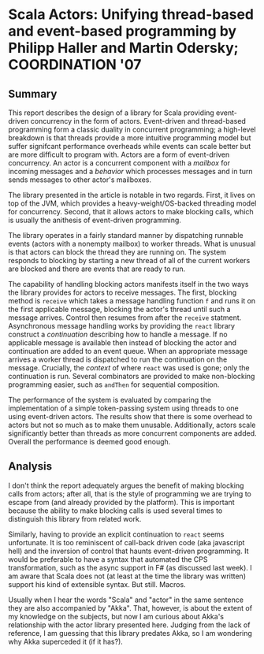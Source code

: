 # Scala Actors: Unifying thread-based and event-based programming by Philipp Haller and Martin Odersky; COORDINATION '07

## Summary

This report describes the design of a library for Scala providing
event-driven concurrency in the form of actors. Event-driven and
thread-based programming form a classic duality in concurrent
programming; a high-level breakdown is that threads provide a more
intuitive programming model but suffer signifcant performance
overheads while events can scale better but are more difficult to
program with. Actors are a form of event-driven concurrency. An actor
is a concurrent component with a *mailbox* for incoming messages and a
*behavior* which processes messages and in turn sends messages to
other actor's mailboxes.

The library presented in the article is notable in two regards. First,
it lives on top of the JVM, which provides a heavy-weight/OS-backed
threading model for concurrency. Second, that it allows actors to make
blocking calls, which is usually the anithesis of event-driven programming.

The library operates in a fairly standard manner by dispatching
runnable events (actors with a nonempty mailbox) to worker threads.
What is unusual is that actors can block the thread they are running
on. The system responds to blocking by starting a new thread of all of
the current workers are blocked and there are events that are ready to
run.

The capability of handling blocking actors manifests itself in the two
ways the library provides for actors to receive messages. The first,
blocking method is `receive` which takes a message handling function
`f` and runs it on the first applicable message, blocking the actor's
thread until such a message arrives. Control then resumes from after
the `receive` statment. Asynchronous message handling works by
providing the `react` library construct a *continuation* describing
how to handle a message. If no applicable message is available then
instead of blocking the actor and continuation are added to an event
queue. When an appropriate message arrives a worker thread is
dispatched to run the continuation on the message. Crucially, the
*context* of where `react` was used is gone; only the continuation is
run. Several combinators are provided to make non-blocking programming
easier, such as `andThen` for sequential composition.

The performance of the system is evaluated by comparing the
implementation of a simple token-passing system using threads to one
using event-driven actors. The results show that there is some
overhead to actors but not so much as to make them unusable.
Additionally, actors scale significantly better than threads as more
concurrent components are added. Overall the performance is deemed
good enough.

## Analysis

I don't think the report adequately argues the benefit of making
blocking calls from actors; after all, that is the style of
programming we are trying to escape from (and already provided by the
platform). This is important because the ability to make blocking
calls is used several times to distinguish this library from related
work.

Similarly, having to provide an explicit continuation to `react` seems
unfortunate. It is too reminiscent of call-back driven code (aka
javascript hell) and the inversion of control that haunts event-driven
programming. It would be preferable to have a syntax that automated
the CPS transformation, such as the async support in F# (as discussed
last week). I am aware that Scala does not (at least at the time the
library was written) support his kind of extensible syntax. But still.
Macros.

Usually when I hear the words "Scala" and "actor" in the same sentence
they are also accompanied by "Akka". That, however, is about the
extent of my knowledge on the subjects, but now I am curious about
Akka's relationship with the actor library presented here. Judging
from the lack of reference, I am guessing that this library predates
Akka, so I am wondering why Akka superceded it (if it has?).
